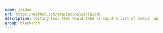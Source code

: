 ```yaml
---
name: jaidam
url: https://github.com/stasinopoulos/jaidam
description: testing tool that would take as input a list of domain names, scan them, determine if wordpress or joomla platform was used and finally check them automatically, for web vulnerabilities using two well-known open source tools, WPScan and Joomscan. URL : https://github.com/stasinopoulos/jaidam Groups : blackarch blackarch-webapp blackarch-automation blackarch-exploitation
group: blackarch
---
```

